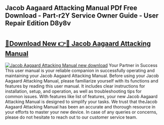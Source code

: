 ## Jacob Aagaard Attacking Manual PDf Free Download - Part-r2Y Service Owner Guide - User Repair Edition D8y8v

# <h2><a href="http://bc45770.oget.top/?id=Jacob+Aagaard+Attacking+Manual">🔗Download New 👉🔴 Jacob Aagaard Attacking Manual</a></h2>

[![Jacob Aagaard Attacking Manual new download](https://i.imgur.com/5g1atiW.png)](http://bc45770.oget.top/?id=Jacob+Aagaard+Attacking+Manual)
Your Partner in Success This user manual is your reliable companion in successfully operating and maintaining your Jacob Aagaard Attacking Manual. Before using your Jacob Aagaard Attacking Manual, please familiarize yourself with its functions and features by reading this user manual. It includes clear instructions for installation, setup, and operation, as well as troubleshooting tips for common issues. With features like list of features, your new Jacob Aagaard Attacking Manual is designed to simplify your tasks. We trust that theJacob Aagaard Attacking Manual has been an accurate and thorough resource in your efforts to master your new device. In case of any queries or concerns, please do not hesitate to reach out to our customer service team.
